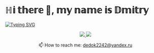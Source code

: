 # ℍ𝕚 𝕥𝕙𝕖𝕣𝕖 👋, 𝕞𝕪 𝕟𝕒𝕞𝕖 𝕚𝕤 𝔻𝕞𝕚𝕥𝕣𝕪
[![Typing SVG](https://readme-typing-svg.herokuapp.com?color=%2336BCF7&lines=I+am+a+Web+developer)](https://git.io/typing-svg)

<p align='center'>
   <a href="#">
       <img src="[https://img.shields.io/badge/linkedin-%230077B5.svg?&style=for-the-badge&logo=linkedin&logoColor=white](https://img.shields.io/badge/вконтакте-%232E87FB.svg?&style=for-the-badge&logo=vk&logoColor=white)"/>
   </a>
   <a href="@Kingoftheall">
       <img src="https://img.shields.io/badge/Telegram-2CA5E0?style=for-the-badge&logo=telegram&logoColor=white"/>
   </a>
<p align='center'>
   📫 How to reach me: <a href='mailto:dedok2242@yandex.ru'>dedok2242@yandex.ru</a>
</p>



<!--
**K1ngoftheall/K1ngoftheall** is a ✨ _special_ ✨ repository because its `README.md` (this file) appears on your GitHub profile.

Here are some ideas to get you started:

- 🔭 I’m currently working on ...
- 🌱 I’m currently learning ...
- 👯 I’m looking to collaborate on ...
- 🤔 I’m looking for help with ...
- 💬 Ask me about ...
- 📫 How to reach me: ...
- 😄 Pronouns: ...
- ⚡ Fun fact: ...
-->

